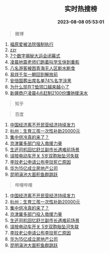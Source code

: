 <div align="center"><h2>实时热搜榜</h2><h4>2023-08-08 05:53:01</h4></div>

> 微博  

1. [福原爱被法院强制执行](https://s.weibo.com/weibo?q=%23%E7%A6%8F%E5%8E%9F%E7%88%B1%E8%A2%AB%E6%B3%95%E9%99%A2%E5%BC%BA%E5%88%B6%E6%89%A7%E8%A1%8C%23&t=31&band_rank=1&Refer=top)<br />
2. [zzr](https://s.weibo.com/weibo?q=zzr&t=31&band_rank=2&Refer=top)<br />
3. [7个数字揭秘大运会闭幕式](https://s.weibo.com/weibo?q=%237%E4%B8%AA%E6%95%B0%E5%AD%97%E6%8F%AD%E7%A7%98%E5%A4%A7%E8%BF%90%E4%BC%9A%E9%97%AD%E5%B9%95%E5%BC%8F%23&t=31&band_rank=3&Refer=top)<br />
4. [凌晨地震老师们跑着叫学生快到重影](https://s.weibo.com/weibo?q=%23%E5%87%8C%E6%99%A8%E5%9C%B0%E9%9C%87%E8%80%81%E5%B8%88%E4%BB%AC%E8%B7%91%E7%9D%80%E5%8F%AB%E5%AD%A6%E7%94%9F%E5%BF%AB%E5%88%B0%E9%87%8D%E5%BD%B1%23&t=31&band_rank=4&Refer=top)<br />
5. [八名游客被困青海无人区断水断食](https://s.weibo.com/weibo?q=%23%E5%85%AB%E5%90%8D%E6%B8%B8%E5%AE%A2%E8%A2%AB%E5%9B%B0%E9%9D%92%E6%B5%B7%E6%97%A0%E4%BA%BA%E5%8C%BA%E6%96%AD%E6%B0%B4%E6%96%AD%E9%A3%9F%23&t=31&band_rank=5&Refer=top)<br />
6. [易烊千玺一朝回到解放前](https://s.weibo.com/weibo?q=%23%E6%98%93%E7%83%8A%E5%8D%83%E7%8E%BA%E4%B8%80%E6%9C%9D%E5%9B%9E%E5%88%B0%E8%A7%A3%E6%94%BE%E5%89%8D%23&t=31&band_rank=6&Refer=top)<br />
7. [安倍国葬出席名单74%名字涂黑](https://s.weibo.com/weibo?q=%23%E5%AE%89%E5%80%8D%E5%9B%BD%E8%91%AC%E5%87%BA%E5%B8%AD%E5%90%8D%E5%8D%9574%25%E5%90%8D%E5%AD%97%E6%B6%82%E9%BB%91%23&t=31&band_rank=7&Refer=top)<br />
8. [为什么现在T恤领口越来越小了](https://s.weibo.com/weibo?q=%23%E4%B8%BA%E4%BB%80%E4%B9%88%E7%8E%B0%E5%9C%A8T%E6%81%A4%E9%A2%86%E5%8F%A3%E8%B6%8A%E6%9D%A5%E8%B6%8A%E5%B0%8F%E4%BA%86%23&t=31&band_rank=8&Refer=top)<br />
9. [新疆商户凌晨4点赶制2100份馕驰援涞水](https://s.weibo.com/weibo?q=%23%E6%96%B0%E7%96%86%E5%95%86%E6%88%B7%E5%87%8C%E6%99%A84%E7%82%B9%E8%B5%B6%E5%88%B62100%E4%BB%BD%E9%A6%95%E9%A9%B0%E6%8F%B4%E6%B6%9E%E6%B0%B4%23&t=31&band_rank=9&Refer=top)<br />

> 知乎  


> 百度  

1. [中国经济离不开民营经济持续发力](https://www.baidu.com/s?wd=%E4%B8%AD%E5%9B%BD%E7%BB%8F%E6%B5%8E%E7%A6%BB%E4%B8%8D%E5%BC%80%E6%B0%91%E8%90%A5%E7%BB%8F%E6%B5%8E%E6%8C%81%E7%BB%AD%E5%8F%91%E5%8A%9B&sa=fyb_news&rsv_dl=fyb_news)<br />
2. [杭州：生育三孩一次性补助20000元](https://www.baidu.com/s?wd=%E6%9D%AD%E5%B7%9E%EF%BC%9A%E7%94%9F%E8%82%B2%E4%B8%89%E5%AD%A9%E4%B8%80%E6%AC%A1%E6%80%A7%E8%A1%A5%E5%8A%A920000%E5%85%83&sa=fyb_news&rsv_dl=fyb_news)<br />
3. [集中供冷真的来了？](https://www.baidu.com/s?wd=%E9%9B%86%E4%B8%AD%E4%BE%9B%E5%86%B7%E7%9C%9F%E7%9A%84%E6%9D%A5%E4%BA%86%EF%BC%9F&sa=fyb_news&rsv_dl=fyb_news)<br />
4. [京津冀多部门投入救援力量](https://www.baidu.com/s?wd=%E4%BA%AC%E6%B4%A5%E5%86%80%E5%A4%9A%E9%83%A8%E9%97%A8%E6%8A%95%E5%85%A5%E6%95%91%E6%8F%B4%E5%8A%9B%E9%87%8F&sa=fyb_news&rsv_dl=fyb_news)<br />
5. [生还司机回忆舒兰副市长遇难前场景](https://www.baidu.com/s?wd=%E7%94%9F%E8%BF%98%E5%8F%B8%E6%9C%BA%E5%9B%9E%E5%BF%86%E8%88%92%E5%85%B0%E5%89%AF%E5%B8%82%E9%95%BF%E9%81%87%E9%9A%BE%E5%89%8D%E5%9C%BA%E6%99%AF&sa=fyb_news&rsv_dl=fyb_news)<br />
6. [误按电动车开关 5岁双胞胎坠河失联](https://www.baidu.com/s?wd=%E8%AF%AF%E6%8C%89%E7%94%B5%E5%8A%A8%E8%BD%A6%E5%BC%80%E5%85%B3+5%E5%B2%81%E5%8F%8C%E8%83%9E%E8%83%8E%E5%9D%A0%E6%B2%B3%E5%A4%B1%E8%81%94&sa=fyb_news&rsv_dl=fyb_news)<br />
7. [李玟老公申请公布李玟死亡原因](https://www.baidu.com/s?wd=%E6%9D%8E%E7%8E%9F%E8%80%81%E5%85%AC%E7%94%B3%E8%AF%B7%E5%85%AC%E5%B8%83%E6%9D%8E%E7%8E%9F%E6%AD%BB%E4%BA%A1%E5%8E%9F%E5%9B%A0&sa=fyb_news&rsv_dl=fyb_news)<br />
8. [华为15亿成立房地产公司](https://www.baidu.com/s?wd=%E5%8D%8E%E4%B8%BA15%E4%BA%BF%E6%88%90%E7%AB%8B%E6%88%BF%E5%9C%B0%E4%BA%A7%E5%85%AC%E5%8F%B8&sa=fyb_news&rsv_dl=fyb_news)<br />
9. [昆明滇池大面积鱼群跳跃](https://www.baidu.com/s?wd=%E6%98%86%E6%98%8E%E6%BB%87%E6%B1%A0%E5%A4%A7%E9%9D%A2%E7%A7%AF%E9%B1%BC%E7%BE%A4%E8%B7%B3%E8%B7%83&sa=fyb_news&rsv_dl=fyb_news)<br />

> 哔哩哔哩  

1. [中国经济离不开民营经济持续发力](https://www.baidu.com/s?wd=%E4%B8%AD%E5%9B%BD%E7%BB%8F%E6%B5%8E%E7%A6%BB%E4%B8%8D%E5%BC%80%E6%B0%91%E8%90%A5%E7%BB%8F%E6%B5%8E%E6%8C%81%E7%BB%AD%E5%8F%91%E5%8A%9B&sa=fyb_news&rsv_dl=fyb_news)<br />
2. [杭州：生育三孩一次性补助20000元](https://www.baidu.com/s?wd=%E6%9D%AD%E5%B7%9E%EF%BC%9A%E7%94%9F%E8%82%B2%E4%B8%89%E5%AD%A9%E4%B8%80%E6%AC%A1%E6%80%A7%E8%A1%A5%E5%8A%A920000%E5%85%83&sa=fyb_news&rsv_dl=fyb_news)<br />
3. [集中供冷真的来了？](https://www.baidu.com/s?wd=%E9%9B%86%E4%B8%AD%E4%BE%9B%E5%86%B7%E7%9C%9F%E7%9A%84%E6%9D%A5%E4%BA%86%EF%BC%9F&sa=fyb_news&rsv_dl=fyb_news)<br />
4. [京津冀多部门投入救援力量](https://www.baidu.com/s?wd=%E4%BA%AC%E6%B4%A5%E5%86%80%E5%A4%9A%E9%83%A8%E9%97%A8%E6%8A%95%E5%85%A5%E6%95%91%E6%8F%B4%E5%8A%9B%E9%87%8F&sa=fyb_news&rsv_dl=fyb_news)<br />
5. [生还司机回忆舒兰副市长遇难前场景](https://www.baidu.com/s?wd=%E7%94%9F%E8%BF%98%E5%8F%B8%E6%9C%BA%E5%9B%9E%E5%BF%86%E8%88%92%E5%85%B0%E5%89%AF%E5%B8%82%E9%95%BF%E9%81%87%E9%9A%BE%E5%89%8D%E5%9C%BA%E6%99%AF&sa=fyb_news&rsv_dl=fyb_news)<br />
6. [误按电动车开关 5岁双胞胎坠河失联](https://www.baidu.com/s?wd=%E8%AF%AF%E6%8C%89%E7%94%B5%E5%8A%A8%E8%BD%A6%E5%BC%80%E5%85%B3+5%E5%B2%81%E5%8F%8C%E8%83%9E%E8%83%8E%E5%9D%A0%E6%B2%B3%E5%A4%B1%E8%81%94&sa=fyb_news&rsv_dl=fyb_news)<br />
7. [李玟老公申请公布李玟死亡原因](https://www.baidu.com/s?wd=%E6%9D%8E%E7%8E%9F%E8%80%81%E5%85%AC%E7%94%B3%E8%AF%B7%E5%85%AC%E5%B8%83%E6%9D%8E%E7%8E%9F%E6%AD%BB%E4%BA%A1%E5%8E%9F%E5%9B%A0&sa=fyb_news&rsv_dl=fyb_news)<br />
8. [华为15亿成立房地产公司](https://www.baidu.com/s?wd=%E5%8D%8E%E4%B8%BA15%E4%BA%BF%E6%88%90%E7%AB%8B%E6%88%BF%E5%9C%B0%E4%BA%A7%E5%85%AC%E5%8F%B8&sa=fyb_news&rsv_dl=fyb_news)<br />
9. [昆明滇池大面积鱼群跳跃](https://www.baidu.com/s?wd=%E6%98%86%E6%98%8E%E6%BB%87%E6%B1%A0%E5%A4%A7%E9%9D%A2%E7%A7%AF%E9%B1%BC%E7%BE%A4%E8%B7%B3%E8%B7%83&sa=fyb_news&rsv_dl=fyb_news)<br />
